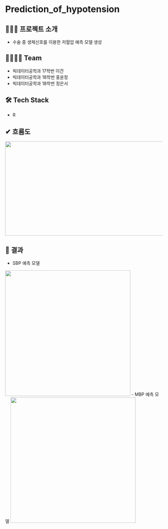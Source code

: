 # Prediction_of_hypotension

## 👩🏻‍🏫 프로젝트 소개
- 수술 중 생체신호를 이용한 저혈압 예측 모델 생성

## 👩‍👩‍👧‍👧 Team
- 빅데이터공학과 17학번 이건
- 빅데이터공학과 18학번 홍윤정
- 빅데이터공학과 18학번 정은서

## 🛠 Tech Stack
- R

## ✔ 흐름도
<img src="https://user-images.githubusercontent.com/80669355/146491616-62f4a2c1-1e94-413d-8f07-b2515fa9aa97.PNG"  width="700" height="300">

## 🌱 결과
- SBP 예측 모델
<img src="https://user-images.githubusercontent.com/80669355/146491855-79495ad2-af86-41f6-990c-08f499962e47.png"  width="400" height="400">
- MBP 예측 모델
<img src="https://user-images.githubusercontent.com/80669355/146491763-609afa68-e309-49f5-85dc-6bd127e2a193.png"  width="400" height="400">


